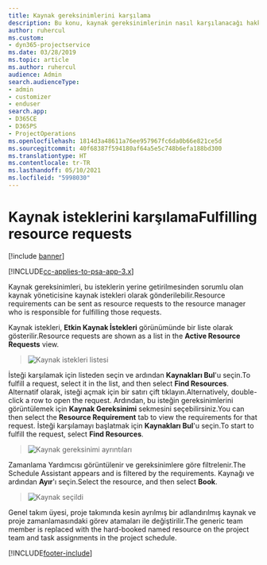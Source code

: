 ```yaml
---
title: Kaynak gereksinimlerini karşılama
description: Bu konu, kaynak gereksinimlerinin nasıl karşılanacağı hakkında bilgi sağlar.
author: ruhercul
ms.custom:
- dyn365-projectservice
ms.date: 03/28/2019
ms.topic: article
ms.author: ruhercul
audience: Admin
search.audienceType:
- admin
- customizer
- enduser
search.app:
- D365CE
- D365PS
- ProjectOperations
ms.openlocfilehash: 1814d3a48611a76ee957967fc6da0b66e821ce5d
ms.sourcegitcommit: 40f68387f594180af64a5e5c748b6efa188bd300
ms.translationtype: HT
ms.contentlocale: tr-TR
ms.lasthandoff: 05/10/2021
ms.locfileid: "5998030"
---
```

# <a name="fulfilling-resource-requests"></a><span data-ttu-id="d4229-103">Kaynak isteklerini karşılama</span><span class="sxs-lookup"><span data-stu-id="d4229-103">Fulfilling resource requests</span></span>

[!include [banner](../includes/psa-now-project-operations.md)]

[!INCLUDE[cc-applies-to-psa-app-3.x](../includes/cc-applies-to-psa-app-3x.md)]

<span data-ttu-id="d4229-104">Kaynak gereksinimleri, bu isteklerin yerine getirilmesinden sorumlu olan kaynak yöneticisine kaynak istekleri olarak gönderilebilir.</span><span class="sxs-lookup"><span data-stu-id="d4229-104">Resource requirements can be sent as resource requests to the resource manager who is responsible for fulfilling those requests.</span></span>

<span data-ttu-id="d4229-105">Kaynak istekleri, **Etkin Kaynak İstekleri** görünümünde bir liste olarak gösterilir.</span><span class="sxs-lookup"><span data-stu-id="d4229-105">Resource requests are shown as a list in the **Active Resource Requests** view.</span></span>

> ![Kaynak istekleri listesi](media/Resource-Management-image59.png)

<span data-ttu-id="d4229-107">İsteği karşılamak için listeden seçin ve ardından **Kaynakları Bul**'u seçin.</span><span class="sxs-lookup"><span data-stu-id="d4229-107">To fulfill a request, select it in the list, and then select **Find Resources**.</span></span> <span data-ttu-id="d4229-108">Alternatif olarak, isteği açmak için bir satırı çift tıklayın.</span><span class="sxs-lookup"><span data-stu-id="d4229-108">Alternatively, double-click a row to open the request.</span></span> <span data-ttu-id="d4229-109">Ardından, bu isteğin gereksinimlerini görüntülemek için **Kaynak Gereksinimi** sekmesini seçebilirsiniz.</span><span class="sxs-lookup"><span data-stu-id="d4229-109">You can then select the **Resource Requirement** tab to view the requirements for that request.</span></span> <span data-ttu-id="d4229-110">İsteği karşılamayı başlatmak için **Kaynakları Bul**'u seçin.</span><span class="sxs-lookup"><span data-stu-id="d4229-110">To start to fulfill the request, select **Find Resources**.</span></span>

> ![Kaynak gereksinimi ayrıntıları](media/Resource-Management-image60.png)

<span data-ttu-id="d4229-112">Zamanlama Yardımcısı görüntülenir ve gereksinimlere göre filtrelenir.</span><span class="sxs-lookup"><span data-stu-id="d4229-112">The Schedule Assistant appears and is filtered by the requirements.</span></span> <span data-ttu-id="d4229-113">Kaynağı ve ardından **Ayır**'ı seçin.</span><span class="sxs-lookup"><span data-stu-id="d4229-113">Select the resource, and then select **Book**.</span></span>

> ![Kaynak seçildi](media/Resource-Management-image61.png)

<span data-ttu-id="d4229-115">Genel takım üyesi, proje takımında kesin ayrılmış bir adlandırılmış kaynak ve proje zamanlamasındaki görev atamaları ile değiştirilir.</span><span class="sxs-lookup"><span data-stu-id="d4229-115">The generic team member is replaced with the hard-booked named resource on the project team and task assignments in the project schedule.</span></span>


[!INCLUDE[footer-include](../includes/footer-banner.md)]